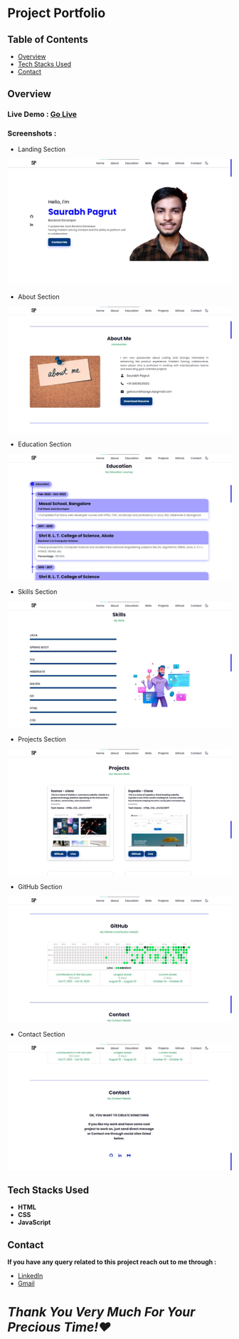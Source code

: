 # Project Portfolio

## Table of Contents

- [Overview](#overview)
- [Tech Stacks Used](#tech-stacks-used)
- [Contact](#contact)

## Overview

### Live Demo : [Go Live](https://saurabh-pagrut-portfolio.netlify.app/)  

### Screenshots :  

- Landing Section

![Screenshot1](./Images/Screenshots/Screenshot1.jpg)

- About Section  

![Screenshot2](./Images/Screenshots/Screenshot2.jpg)

- Education Section  

![Screenshot3](./Images/Screenshots/Screenshot3.jpg)

- Skills Section  

![Screenshot4](./Images/Screenshots/Screenshot4.jpg)

- Projects Section

![Screenshot5](./Images/Screenshots/Screenshot5.jpg)

- GitHub Section

![Screenshot6](./Images/Screenshots/Screenshot6.jpg)

- Contact Section  

![Screenshot7](./Images/Screenshots/Screenshot7.jpg)

## Tech Stacks Used

- **HTML**
- **CSS**
- **JavaScript**

## Contact

**If you have any query related to this project reach out to me through :**

- [LinkedIn](https://www.linkedin.com/in/SaurabhPagrut)
- [Gmail](mailto:getsaurabhpagrut@gmail.com)

# ***Thank You Very Much For Your Precious Time!❤***
